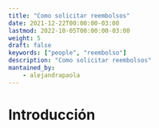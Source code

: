 ```yaml
---
title: "Como solicitar reembolsos"
date: 2021-12-22T00:00:00-03:00
lastmod: 2022-10-05T00:00:00-03:00
weight: 5
draft: false
keywords: ["people", "reembolso"]
description: "Como solicitar reembolsos"
mantained_by:
    - alejandrapaola
---
```


# Introducción